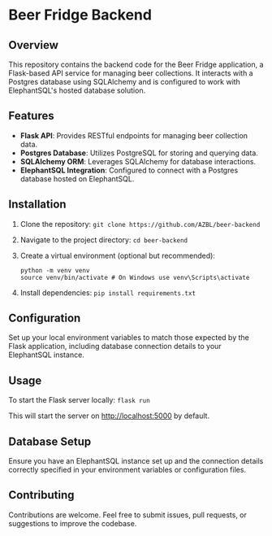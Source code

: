 # Beer Fridge Backend

## Overview

This repository contains the backend code for the Beer Fridge application, a Flask-based API service for managing beer collections. It interacts with a Postgres database using SQLAlchemy and is configured to work with ElephantSQL's hosted database solution.

## Features

- **Flask API**: Provides RESTful endpoints for managing beer collection data.
- **Postgres Database**: Utilizes PostgreSQL for storing and querying data.
- **SQLAlchemy ORM**: Leverages SQLAlchemy for database interactions.
- **ElephantSQL Integration**: Configured to connect with a Postgres database hosted on ElephantSQL.

## Installation

1. Clone the repository:
   `git clone https://github.com/AZBL/beer-backend`

2. Navigate to the project directory:
   `cd beer-backend`

3. Create a virtual environment (optional but recommended):
   ```
   python -m venv venv
   source venv/bin/activate # On Windows use venv\Scripts\activate
   ```
4. Install dependencies:
   `pip install requirements.txt`

## Configuration

Set up your local environment variables to match those expected by the Flask application, including database connection details to your ElephantSQL instance.

## Usage

To start the Flask server locally:
`flask run`

This will start the server on [http://localhost:5000](http://localhost:5000) by default.

## Database Setup

Ensure you have an ElephantSQL instance set up and the connection details correctly specified in your environment variables or configuration files.

## Contributing

Contributions are welcome. Feel free to submit issues, pull requests, or suggestions to improve the codebase.
